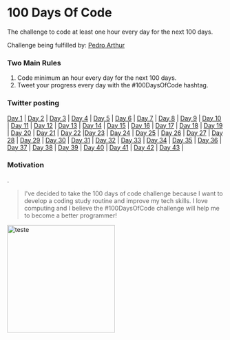 # 100 Days Of Code
The challenge to code at least one hour every day for the next 100 days.

Challenge being fulfilled by: [Pedro Arthur](https://github.com/Pedroor/)

### Two Main Rules
1.  Code minimum an hour every day for the next 100 days.
2.  Tweet your progress every day with the #100DaysOfCode hashtag.

### Twitter posting
[Day 1](https://twitter.com/Progranmer/status/1399770343712215040) | [Day 2](https://twitter.com/Progranmer/status/1400076370122842112) |   [Day 3](https://twitter.com/Progranmer/status/1400428144939634688) |  [Day 4](https://twitter.com/Progranmer/status/1400812370289696772) | [Day 5](https://twitter.com/Progranmer/status/1401265541281628162) | [Day 6](https://twitter.com/Progranmer/status/1401592735006695432) | [Day 7](https://twitter.com/Progranmer/status/1401922208918872075) | [Day 8](https://twitter.com/Progranmer/status/1402245307786747908) | [Day 9](https://twitter.com/Progranmer/status/1402620542189031428) | [Day 10](https://twitter.com/Progranmer/status/1402620542189031428) | [Day 11](https://twitter.com/Progranmer/status/1403317198932881410) |  [Day 12](https://twitter.com/Progranmer/status/1403802268605030403) | [Day 13](https://twitter.com/Progranmer/status/1404074480683651075) |  [Day 14](https://twitter.com/Progranmer/status/1404550567230382082) |  [Day 15](https://twitter.com/Progranmer/status/1404956066610397191) |  [Day 16](https://twitter.com/Progranmer/status/1404956066610397191) | [Day 17](https://twitter.com/Progranmer/status/1405485198297473025) | [Day 18](https://twitter.com/Progranmer/status/1405888902385262594) | [Day 19](https://twitter.com/Progranmer/status/1406322990841843718) | [Day 20](https://twitter.com/Progranmer/status/1400428144939634688) |  [Day 21](https://twitter.com/Progranmer/status/1401592735006695432) |  [Day 22](https://twitter.com/Progranmer/status/1407302361148805122) |[Day 23](https://twitter.com/Progranmer/status/1407302361148805122) | [Day 24](https://twitter.com/Progranmer/status/1400812370289696772) | [Day 25](https://twitter.com/Progranmer/status/1408388182929031168) | [Day 26](https://twitter.com/Progranmer/status/1408929538424385537) | [Day 27](https://twitter.com/Progranmer/status/1409287386228531205) |  [Day 28](https://twitter.com/Progranmer/status/1409673579080282121) |  [Day 29](https://twitter.com/Progranmer/status/1409871589575888913) | [Day 30](https://twitter.com/Progranmer/status/1410257662655307776) | [Day 31](https://twitter.com/Progranmer/status/1410751736231383042) | [Day 32](https://twitter.com/Progranmer/status/1411369734273212424) |  [Day 33](https://twitter.com/Progranmer/status/1411815496874401794) |  [Day 34](https://twitter.com/Progranmer/status/1412228197744263173) | [Day 35](https://twitter.com/Progranmer/status/1412945758647689218) | [Day 36](https://twitter.com/Progranmer/status/1412945758647689218) | [Day 37](https://twitter.com/Progranmer/status/1413923638785544192) | [Day 38](https://twitter.com/Progranmer/status/1413923638785544192) |  [Day 39](https://twitter.com/Progranmer/status/1414399982447206400) |  [Day 40](https://twitter.com/Progranmer/status/1414399982447206400) |  [Day 41](https://twitter.com/Progranmer/status/1414781837860380672) | [Day 42](https://twitter.com/Progranmer/status/1415478694374776834) | [Day 43](https://twitter.com/Progranmer/status/1415478694374776834) | 






### Motivation
.
> I've decided to take the 100 days of code challenge because I want to develop a coding study routine and improve my tech skills. I love computing and I believe the #100DaysOfCode challenge will help me to become a better programmer!

<img alt="teste" src="https://avatars.githubusercontent.com/pedroor" width="250px" align="center" />

